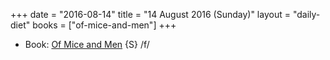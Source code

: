 +++
date = "2016-08-14"
title = "14 August 2016 (Sunday)"
layout = "daily-diet"
books = ["of-mice-and-men"]
+++


* Book: [Of Mice and Men](/books/of-mice-and-men) {S} /f/